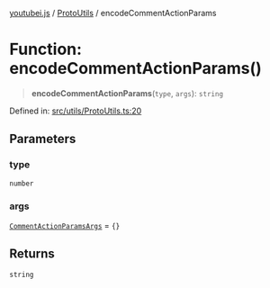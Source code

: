 [youtubei.js](../../../../README.md) / [ProtoUtils](../README.md) / encodeCommentActionParams

# Function: encodeCommentActionParams()

> **encodeCommentActionParams**(`type`, `args`): `string`

Defined in: [src/utils/ProtoUtils.ts:20](https://github.com/LuanRT/YouTube.js/blob/0733f60b57877f6b8b87dfd5cc6195b5085f5c09/src/utils/ProtoUtils.ts#L20)

## Parameters

### type

`number`

### args

[`CommentActionParamsArgs`](../type-aliases/CommentActionParamsArgs.md) = `{}`

## Returns

`string`
